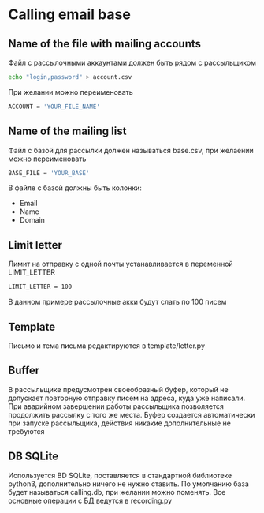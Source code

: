# Calling email base

## Name of the file with mailing accounts

Файл с рассылочными аккаунтами должен быть рядом с рассыльщиком
```sh
echo "login,password" > account.csv
```
При желании можно переименовать
```sh
ACCOUNT = 'YOUR_FILE_NAME'
```

## Name of the mailing list

Файл с базой для рассылки должен называться base.csv, при желаении можно переименовать
```sh
BASE_FILE = 'YOUR_BASE'
```
В файле с базой должны быть колонки:
<ul>
    <li>Email</li>
    <li>Name</li>
    <li>Domain</li>
</ul>

## Limit letter

Лимит на отправку с одной почты устанавливается в переменной LIMIT_LETTER
```sh
LIMIT_LETTER = 100
```
В данном примере рассылочные акки будут слать по 100 писем

## Template

Письмо и тема письма редактируются в template/letter.py 

## Buffer

В рассыльщике предусмотрен своеобразный буфер, который не допускает повторную отправку писем на адреса, куда уже написали. При аварийном завершении работы рассыльщика позволяется продолжить рассылку с того же места. Буфер создается автоматически при запуске рассыльщика, действия никакие дополнительные не требуются

## DB SQLite
Используется BD SQLite, поставляется в стандартной библиотеке python3, дополнительно ничего не нужно ставить.
По умолчанию база будет называться calling.db, при желании можно поменять.
Все основные операции с БД ведутся в recording.py

